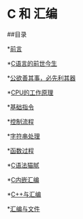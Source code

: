 # C 和 汇编

##目录  

*[前言]()

*[C语言的前世今生]()

*[公欲善其事，必先利其器]()

*[CPU的工作原理]()

*[基础指令]()

*[控制流程]()

*[字符串处理]()

*[函数过程]()

*[C语法猫腻]()

*[C内嵌汇编]()

*[C++与汇编]()

*[汇编与文件]()

